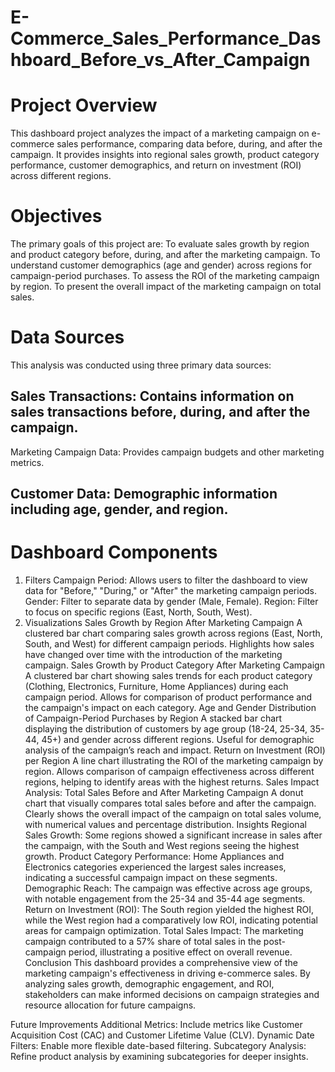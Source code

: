 # E-Commerce_Sales_Performance_Dashboard_Before_vs_After_Campaign

# Project Overview
This dashboard project analyzes the impact of a marketing campaign on e-commerce sales performance, comparing data before, during, and after the campaign. It provides insights into regional sales growth, product category performance, customer demographics, and return on investment (ROI) across different regions.

# Objectives
The primary goals of this project are:
To evaluate sales growth by region and product category before, during, and after the marketing campaign.
To understand customer demographics (age and gender) across regions for campaign-period purchases.
To assess the ROI of the marketing campaign by region.
To present the overall impact of the marketing campaign on total sales.

# Data Sources
This analysis was conducted using three primary data sources:
## Sales Transactions: Contains information on sales transactions before, during, and after the campaign.
Marketing Campaign Data: Provides campaign budgets and other marketing metrics.
## Customer Data: Demographic information including age, gender, and region.

# Dashboard Components
1. Filters
Campaign Period: Allows users to filter the dashboard to view data for "Before," "During," or "After" the marketing campaign periods.
Gender: Filter to separate data by gender (Male, Female).
Region: Filter to focus on specific regions (East, North, South, West).
2. Visualizations
Sales Growth by Region After Marketing Campaign
A clustered bar chart comparing sales growth across regions (East, North, South, and West) for different campaign periods.
Highlights how sales have changed over time with the introduction of the marketing campaign.
Sales Growth by Product Category After Marketing Campaign
A clustered bar chart showing sales trends for each product category (Clothing, Electronics, Furniture, Home Appliances) during each campaign period.
Allows for comparison of product performance and the campaign's impact on each category.
Age and Gender Distribution of Campaign-Period Purchases by Region
A stacked bar chart displaying the distribution of customers by age group (18-24, 25-34, 35-44, 45+) and gender across different regions.
Useful for demographic analysis of the campaign’s reach and impact.
Return on Investment (ROI) per Region
A line chart illustrating the ROI of the marketing campaign by region.
Allows comparison of campaign effectiveness across different regions, helping to identify areas with the highest returns.
Sales Impact Analysis: Total Sales Before and After Marketing Campaign
A donut chart that visually compares total sales before and after the campaign.
Clearly shows the overall impact of the campaign on total sales volume, with numerical values and percentage distribution.
Insights
Regional Sales Growth: Some regions showed a significant increase in sales after the campaign, with the South and West regions seeing the highest growth.
Product Category Performance: Home Appliances and Electronics categories experienced the largest sales increases, indicating a successful campaign impact on these segments.
Demographic Reach: The campaign was effective across age groups, with notable engagement from the 25-34 and 35-44 age segments.
Return on Investment (ROI): The South region yielded the highest ROI, while the West region had a comparatively low ROI, indicating potential areas for campaign optimization.
Total Sales Impact: The marketing campaign contributed to a 57% share of total sales in the post-campaign period, illustrating a positive effect on overall revenue.
Conclusion
This dashboard provides a comprehensive view of the marketing campaign's effectiveness in driving e-commerce sales. By analyzing sales growth, demographic engagement, and ROI, stakeholders can make informed decisions on campaign strategies and resource allocation for future campaigns.

Future Improvements
Additional Metrics: Include metrics like Customer Acquisition Cost (CAC) and Customer Lifetime Value (CLV).
Dynamic Date Filters: Enable more flexible date-based filtering.
Subcategory Analysis: Refine product analysis by examining subcategories for deeper insights.
